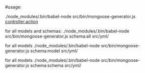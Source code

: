 #usage:

./node_modules/.bin/babel-node src/bin/mongoose-generator.js <controller:action> <directory>

for all models and schemas:
./node_modules/.bin/babel-node src/bin/mongoose-generator.js schema:all src/yml/

for all models
./node_modules/.bin/babel-node src/bin/mongoose-generator.js schema:model src/yml/

for all models
./node_modules/.bin/babel-node src/bin/mongoose-generator.js schema:schema src/yml/